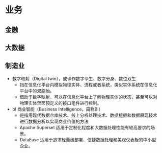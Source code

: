 # 业务
## 金融
## 大数据
## 制造业
- 数字映射（Digital twin），或译作数字孪生、数字分身、数位双生
  - 指在信息化平台内模拟物理实体、流程或者系统，类似实体系统在信息化平台中的双胞胎。
  - 借助于数字映射，可以在信息化平台上了解物理实体的状态，甚至可以对物理实体里面预定义的接口组件进行控制。
- bI 商业智能（Business Intelligence，简称BI）
  - 是指用现代数据仓库技术、线上分析处理技术、数据挖掘和数据展现技术进行数据分析以实现商业价值的方法
  - Apache Superset 适用于定制化程度和大数据处理性能有较高要求的场景。
  - DataEase 适用于追求轻量级部署、便捷数据处理和美观仪表板的中小型企业。

